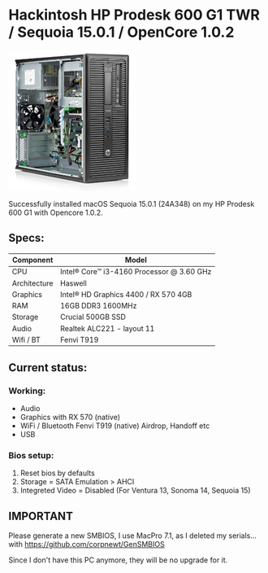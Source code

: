 # Hackintosh HP Prodesk 600 G1 TWR / Sequoia 15.0.1 / OpenCore 1.0.2

<img src="https://github.com/Marcoun57/Hackintosh-HP-Prodesk-600-G1/blob/main/Prodesk%20picture.jpg" width=50% height=50%>

Successfully installed macOS Sequoia 15.0.1 (24A348) on my HP Prodesk 600 G1 with Opencore 1.0.2.

## Specs:

| Component  | Model |
| ------------- | ------------- |
| CPU  | Intel® Core™ i3-4160 Processor @ 3.60 GHz  |
| Architecture  | Haswell  |
| Graphics  | Intel® HD Graphics 4400 / RX 570 4GB  |
| RAM  | 16GB DDR3 1600MHz  |
| Storage  | Crucial 500GB SSD  |
| Audio  | Realtek ALC221 - layout 11  |
| Wifi / BT  | Fenvi T919  |


## Current status:

### Working:

- Audio
- Graphics with RX 570 (native)
- WiFi / Bluetooth Fenvi T919 (native) Airdrop, Handoff etc
- USB

### Bios setup:

1. Reset bios by defaults
2. Storage = SATA Emulation > AHCI
3. Integreted Video = Disabled (For Ventura 13, Sonoma 14, Sequoia 15)



## IMPORTANT

Please generate a new SMBIOS, I use MacPro 7.1, as I deleted my serials... with https://github.com/corpnewt/GenSMBIOS

Since I don't have this PC anymore, they will be no upgrade for it.
